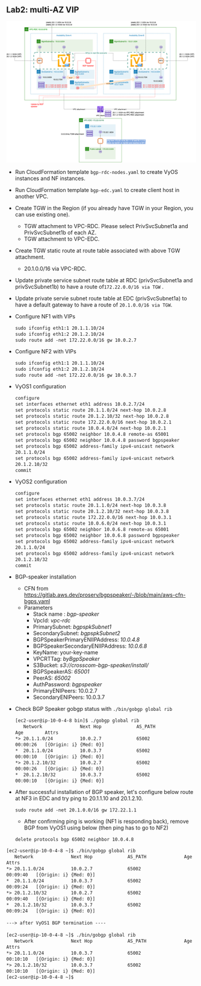 

## Lab2: multi-AZ VIP

![bgp-speaker-tc2](../image/bgp-speaker-tc2.png)



* Run CloudFormation template `bgp-rdc-nodes.yaml` to create VyOS instances and NF instances. 

* Run CloudFormation template `bgp-edc.yaml` to create client host in another VPC. 

* Create TGW in the Region (if you already have TGW in your Region, you can use existing one). 

  * TGW attachment to VPC-RDC. Please select PrivSvcSubnet1a and PrivSvcSubnet1b of each AZ. 
  * TGW attachment to VPC-EDC. 

* Create TGW static route at route table associated with above TGW attachment. 

  * 20.1.0.0/16 via VPC-RDC. 

* Update private service subnet route table at RDC (privSvcSubnet1a and privSvcSubnet1b) to have a route of`172.22.0.0/16 via TGW` .

* Update private servie subnet route table at EDC (privSvcSubnet1a) to have a default gateway to have a route of `20.1.0.0/16 via TGW`.

* Configure NF1 with VIPs

  ````
  sudo ifconfig eth1:1 20.1.1.10/24
  sudo ifconfig eth1:2 20.1.2.10/24
  sudo route add -net 172.22.0.0/16 gw 10.0.2.7
  ````

* Configure NF2 with VIPs

  ````
  sudo ifconfig eth1:1 20.1.1.10/24
  sudo ifconfig eth1:2 20.1.2.10/24
  sudo route add -net 172.22.0.0/16 gw 10.0.3.7
  ````

* VyOS1 configuration

  ````
  configure
  set interfaces ethernet eth1 address 10.0.2.7/24
  set protocols static route 20.1.1.0/24 next-hop 10.0.2.8
  set protocols static route 20.1.2.10/32 next-hop 10.0.2.8
  set protocols static route 172.22.0.0/16 next-hop 10.0.2.1
  set protocols static route 10.0.4.0/24 next-hop 10.0.2.1
  set protocols bgp 65002 neighbor 10.0.4.8 remote-as 65001
  set protocols bgp 65002 neighbor 10.0.4.8 password bgpspeaker
  set protocols bgp 65002 address-family ipv4-unicast network 20.1.1.0/24
  set protocols bgp 65002 address-family ipv4-unicast network 20.1.2.10/32
  commit
  ````

* VyOS2 configuration

  ````
  configure
  set interfaces ethernet eth1 address 10.0.3.7/24
  set protocols static route 20.1.1.0/24 next-hop 10.0.3.8
  set protocols static route 20.1.2.10/32 next-hop 10.0.3.8
  set protocols static route 172.22.0.0/16 next-hop 10.0.3.1
  set protocols static route 10.0.6.0/24 next-hop 10.0.3.1
  set protocols bgp 65002 neighbor 10.0.6.8 remote-as 65001
  set protocols bgp 65002 neighbor 10.0.6.8 password bgpspeaker
  set protocols bgp 65002 address-family ipv4-unicast network 20.1.1.0/24
  set protocols bgp 65002 address-family ipv4-unicast network 20.1.2.10/32
  commit
  ````

* BGP-speaker installation

  * CFN from https://gitlab.aws.dev/proserv/bgpspeaker/-/blob/main/aws-cfn-bgps.yaml
  * Parameters
    * Stack name : *bgp-speaker*
    * VpcId: *vpc-rdc*
    * PrimarySubnet: *bgpspkSubnet1*
    * SecondarySubnet: *bgpspkSubnet2*
    * BGPSpeakerPrimaryENIIPAddress: *10.0.4.8*
    * BGPSpeakerSecondaryENIIPAddress: *10.0.6.8*
    * KeyName: your-key-name
    * VPCRTTag: *byBgpSpeaker*
    * S3Bucket: *s3://crosscom-bgp-speaker/install/*
    * BGPSpeakerAS: *65001*
    * PeerAS: *65002*
    * AuthPassword: *bgpspeaker*
    * PrimaryENIPeers: 10.0.2.7
    * SecondaryENIPeers: 10.0.3.7

* Check BGP Speaker gobgp status with `./bin/gobgp global rib`

  ````
  [ec2-user@ip-10-0-4-8 bin]$ ./gobgp global rib
     Network              Next Hop             AS_PATH              Age        Attrs
  *> 20.1.1.0/24          10.0.2.7             65002                00:00:26   [{Origin: i} {Med: 0}]
  *  20.1.1.0/24          10.0.3.7             65002                00:00:10   [{Origin: i} {Med: 0}]
  *> 20.1.2.10/32         10.0.2.7             65002                00:00:26   [{Origin: i} {Med: 0}]
  *  20.1.2.10/32         10.0.3.7             65002                00:00:10   [{Origin: i} {Med: 0}]
  ````

* After successful installation of BGP speaker, let's configure below route at NF3 in EDC and try ping to 20.1.1.10 and 20.1.2.10. 

  ````
  sudo route add -net 20.1.0.0/16 gw 172.22.1.1
  ````

  * After confirming ping is working (NF1 is responding back), remove BGP from VyOS1 using below (then ping has to go to NF2)

  ````
  delete protocols bgp 65002 neighbor 10.0.4.8 
  ````



````
[ec2-user@ip-10-0-4-8 ~]$ ./bin/gobgp global rib
   Network              Next Hop             AS_PATH              Age        Attrs
*> 20.1.1.0/24          10.0.2.7             65002                00:09:40   [{Origin: i} {Med: 0}]
*  20.1.1.0/24          10.0.3.7             65002                00:09:24   [{Origin: i} {Med: 0}]
*> 20.1.2.10/32         10.0.2.7             65002                00:09:40   [{Origin: i} {Med: 0}]
*  20.1.2.10/32         10.0.3.7             65002                00:09:24   [{Origin: i} {Med: 0}]

---> after VyOS1 BGP termination ----

[ec2-user@ip-10-0-4-8 ~]$ ./bin/gobgp global rib
   Network              Next Hop             AS_PATH              Age        Attrs
*> 20.1.1.0/24          10.0.3.7             65002                00:10:10   [{Origin: i} {Med: 0}]
*> 20.1.2.10/32         10.0.3.7             65002                00:10:10   [{Origin: i} {Med: 0}]
[ec2-user@ip-10-0-4-8 ~]$
````



